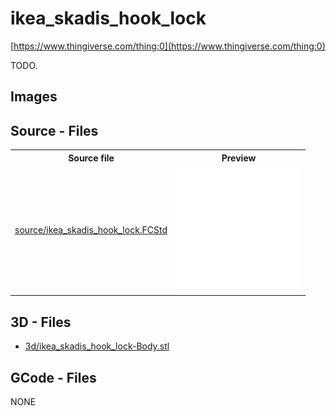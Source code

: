 # ikea_skadis_hook_lock

[https://www.thingiverse.com/thing:0](https://www.thingiverse.com/thing:0)



TODO.

## Images

## Source - Files

<table>
  <tr>
    <th>Source file</th>
    <th>Preview</th>
  </tr>
  <tr>
    <td>
        <a href="source/ikea_skadis_hook_lock.FCStd">source/ikea_skadis_hook_lock.FCStd</a>
    </td>
    <td>
        <img src="img/previews/ikea_skadis_hook_lock.png" alt="img/previews/ikea_skadis_hook_lock.png" width="200"/>
    </td>
  </tr>
</table>

## 3D - Files
* [3d/ikea_skadis_hook_lock-Body.stl](3d/ikea_skadis_hook_lock-Body.stl)

## GCode - Files
NONE